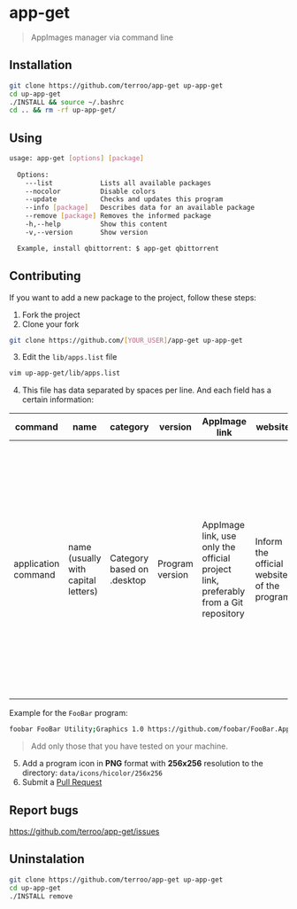 # app-get
> AppImages manager via command line

## Installation
```sh
git clone https://github.com/terroo/app-get up-app-get
cd up-app-get
./INSTALL && source ~/.bashrc
cd .. && rm -rf up-app-get/
```

## Using
```sh
usage: app-get [options] [package]
  
  Options:
    ---list            Lists all available packages
    --nocolor          Disable colors
    --update           Checks and updates this program
    --info [package]   Describes data for an available package
    --remove [package] Removes the informed package
    -h,--help          Show this content
    -v,--version       Show version

  Example, install qbittorrent: $ app-get qbittorrent  
```

## Contributing
If you want to add a new package to the project, follow these steps:
1. Fork the project
2. Clone your fork
```sh
git clone https://github.com/[YOUR_USER]/app-get up-app-get
```
3. Edit the `lib/apps.list` file
```sh
vim up-app-get/lib/apps.list
```
4. This file has data separated by spaces per line. And each field has a certain information:

| command | name | category | version | AppImage link | website | icon/.desktop automatic
|---|---|---|---|---|---|---|
| application command | name (usually with capital letters) | Category based on .desktop | Program version | AppImage link, use only the official project link, preferably from a Git repository | Inform the official website of the program | If when you run AppImage for the first time and it opens a box asking if you want to create the .desktop and the icon automatically, check `true`, but after testing it on your machine, it does not generate and is not automatically available from Dash your system, check `false` |

Example for the `FooBar` program:
```sh
foobar FooBar Utility;Graphics 1.0 https://github.com/foobar/FooBar.AppImage https://foobar.net false
```
> Add only those that you have tested on your machine.
5. Add a program icon in **PNG** format with **256x256** resolution to the directory: `data/icons/hicolor/256x256`
6. Submit a [Pull Request](https://bit.ly/prenlink)

## Report bugs
<https://github.com/terroo/app-get/issues>

## Uninstalation
```sh
git clone https://github.com/terroo/app-get up-app-get
cd up-app-get
./INSTALL remove
```

